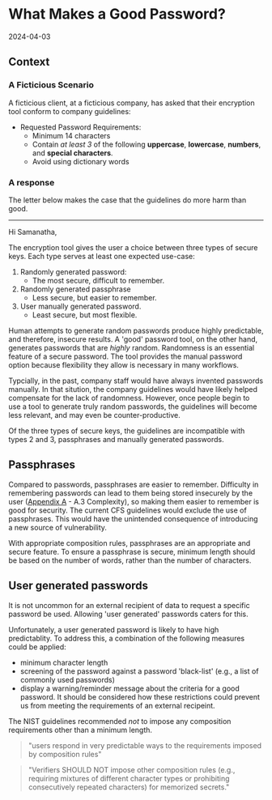 # What Makes a Good Password?
2024-04-03

## Context
### A Ficticious Scenario
A ficticious client, at a ficticious company, has asked that their encryption tool conform to company guidelines:
- Requested Password Requirements:
	- Minimum 14 characters
	- Contain *at least 3* of the following **uppercase**, **lowercase**, **numbers**, and **special characters**.  
	- Avoid using dictionary words

### A response
The letter below makes the case that the guidelines do more harm than good.   

---

Hi Samanatha,

The encryption tool gives the user a choice between three types of secure keys. Each type serves at least one expected use-case: 
1. Randomly generated password:
   - The most secure, difficult to remember.
2. Randomly generated passphrase
    - Less secure, but easier to remember.
3. User manually generated password.
    - Least secure, but most flexible.

Human attempts to generate random passwords produce highly predictable, and therefore, insecure results. A 'good' password tool, on the other hand, generates passwords that are *highly* random. Randomness is an essential feature of a secure password. The tool provides the manual password option because flexibility they allow is necessary in many workflows.

Typcially, in the past, company staff would have always invented passwords manually. In that sitution, the company guidelines would have likely helped compensate for the lack of randomness. However, once people begin to use a tool to generate truly random passwords, the guidelines will become less relevant, and may even be counter-productive.

Of the three types of secure keys, the guidelines are incompatible with types 2 and 3, passphrases and manually generated passwords. 

## Passphrases
Compared to passwords, passphrases are easier to remember. Difficulty in remembering passwords can lead to them being stored insecurely by the user ([Appendix A](https://pages.nist.gov/800-63-3/sp800-63b.html#appA) - A.3 Complexity), so making them easier to remember is good for security. The current CFS guidelines would exclude the use of passphrases. This would have the unintended consequence of introducing a new source of vulnerability.

With appropriate composition rules, passphrases are an appropriate and secure feature. To ensure a passphrase is secure, minimum length should be based on the number of words, rather than the number of characters. 

## User generated passwords
It is not uncommon for an external recipient of data to request a specific password be used. Allowing 'user generated' passwords caters for this.

Unfortunately, a user generated password is likely to have high predictablity. To address this, a combination of the following measures could be applied:
- minimum character length
- screening of the password against a password 'black-list' (e.g., a list of commonly used passwords)
- display a warning/reminder message about the criteria for a good password.
It should be considered how these restrictions could prevent us from meeting the requirements of an external recipeint.

The NIST guidelines recommended *not* to impose any composition requirements other than a minimum length. 
> "users respond in very predictable ways to the requirements imposed by composition rules" 

> "Verifiers SHOULD NOT impose other composition rules (e.g., requiring mixtures of different character types or prohibiting consecutively repeated characters) for memorized secrets."